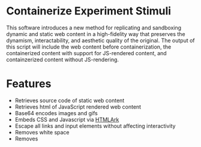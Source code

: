 # Containerize Experiment Stimuli
This software introduces a new method for replicating and sandboxing dynamic and static web content in a high-fidelity way that preserves the dynamism, interactability, and aesthetic quality of the original. The output of this script will include the web content before containerization, the containerized content with support for JS-rendered content, and containzerized content without JS-rendering.

# Features 
* Retrieves source code of static web content
* Retrieves html of JavaScript rendered web content
* Base64 encodes images and gifs
* Embeds CSS and Javascript via [HTMLArk](https://github.com/BitLooter/htmlark)
* Escape all links and input elements without affecting interactivity
* Removes white space
* Removes <script> and <iframe> tags 
* Removes HTML attributes allowing .ico file requests
* Optional: replace links with specified target addresses

## Requirements
* [ChromeDriver](http://chromedriver.chromium.org/downloads) 2.45 (Supports Chrome v70-72) 
    * Must declare the path to the ChromeDriver in contain.py before use
* Windows, MacOS, or Linux or OS acceptable

## Installation
```
sudo apt-get install python3
sudo apt-get install python3-pip
pip3 install HTMLArk
pip3 install selenium
pip3 install argparse
pip3 install beautifulsoup4
pip3 install urllib3
pip3 install pandas
git clone https://github.com/gewethor/containerize-experiment-stimuli
```
## Getting started
### Configuring Path to web driver
Within the contain.py script, the Chrome Driver needs to be in PATH. On lines 24 and 124, change the following to include the PATH to chomedriver.exe

```cs
webdriver_path = 'path-to-webdriver'
```

### Basic usage 
To sandbox and encapsulate a single website simply:

```
python3 contain.py -u [web address of site]
```

Example
```
python3 contain.py -u https://www.facebook.com
```
[Output](docs/basic_usage)

## Additional commands
### Single Website
If a single website is being containerized, the web address and (optionally) the link target address will be entered in the command-line. 
```
git clone https://github.com/gewethor/containerize-experiment-stimuli
```
    
### Modifying embedded links in the content
For containerization as well as tranformation of content links:

```
python3 contain.py -u [web address of site] -l [link target address]
```

Example:
```
python3 contain.py -u facebook.com
```
[Output](docs/single_modifying_links)  

### Multiple Websites 
If multiple websites are being containerized, the input will be entered via a csv file. The csv not include headers and should be structured as follows:

| website name | URL | optional: link target address |

| facebook | https://www.facebook.com/ | http://www.testingwebsite.com/ |
| ------------- |:-------------:| -----:|
| github | https://github.com/ |
| dropbox | https://www.dropbox.com/home |
 
If the user does not wish the change the target addresses of the content links, the third column will be left blank.

Example:
```
python3 contain.py -i [path-to-csv]
```
[Output](docs/multiple_usage) 

# Testing Study-Sandboxx
For usability purposes, the JS-rendered and static Study-Sandboxx processes can be easily and directly compared against other common technqiues researchers use when running studies with websites from the wild. This testing component compares our sandboxing approach against using the live site, saving the website locally using "Save As" with the format "Webpage, HTML Only", and [Grabzit](https://grabz.it/api/) a tool used to capture and convert webpages. 

## Testing Metrics
Each of the containerization techniques are compared using six testing metrics categorized into three groups; fidelity, security, and privacy.

* Fidelity
    * The percent of pixel difference between a screenshot of the origin website and a screenshot of website aquired using each of the content techniques 
    * The total amount of interactive elements within each webpage
* Security
    * The number of running scripts within the browser
    * The number of non-image http requests for third party sources
* Privacy
    * The number of cookies from the origin website
    * The number of running iframes


## Installation
```
npm install request
npm install sleep
npm install pixelmatch
npm install sharp
pip3 install GrabzIt
```
## Requirements 
In order to run the script, a free account with [Grabzit](https://grabz.it/api/) must be created so an application key and "secret" are generated. The application key and "secret" must be declared in the grabzit.py file.

## Usage
To run the testing script:
```
node compare.js [target webpage]
```
Example: 
```
node compare.js https://www.facebook.com
```

[Output](docs/) 

## License 
containerize-experiment-stimuli is released under the MIT license, which may be found in the LICENSE file
